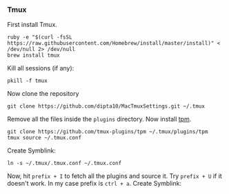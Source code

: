### Tmux

First install Tmux.

```
ruby -e "$(curl -fsSL https://raw.githubusercontent.com/Homebrew/install/master/install)" < /dev/null 2> /dev/null
brew install tmux
```

Kill all sessions (if any):

```
pkill -f tmux
```

Now clone the repository

```
git clone https://github.com/dipta10/MacTmuxSettings.git ~/.tmux
```

Remove all the files inside the `plugins` directory. Now install [tpm](https://github.com/tmux-plugins/tpm).

```
git clone https://github.com/tmux-plugins/tpm ~/.tmux/plugins/tpm
tmux source ~/.tmux.conf
```

Create Symblink:

```
ln -s ~/.tmux/.tmux.conf ~/.tmux.conf
```

Now, hit `prefix + I` to fetch all the plugins and source it. Try `prefix + U` if it doesn't work. In my case prefix is `ctrl + a`.
Create Symblink:
